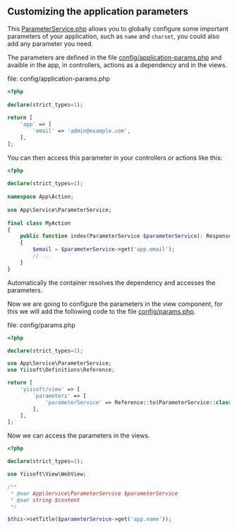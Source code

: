 ## Customizing the application parameters

This [ParameterService.php](/src/Service/ParameterService.php) allows you to globally configure some important parameters of your application, such as `name` and `charset`, you could also add any parameter you need.

The parameters are defined in the file [config/application-params.php](/config/application-params.php) and avaible in the app, in controllers, actions as a dependency and in the views.

file: config/application-params.php
```php
<?php
    
declare(strict_types=1);
    
return [
    'app' => [
        'email' => 'admin@example.com',
    ],
];
```

You can then access this parameter in your controllers or actions like this:

```php
<?php
    
declare(strict_types=1);
    
namespace App\Action;
    
use App\Service\ParameterService;
    
final class MyAction
{
    public function index(ParameterService $parameterService): ResponseInterface
    {
        $email = $parameterService->get('app.email');
        // ...
    }
}
```

Automatically the container resolves the dependency and accesses the parameters.

Now we are going to configure the parameters in the view component, for this we will add the following code to the file [config/params.php](/config/params.php).

file: config/params.php
```php
<?php

declare(strict_types=1);

use App\Service\ParameterService;
use Yiisoft\Definitions\Reference;

return [
    'yiisoft/view' => [
        'parameters' => [
            'parameterService' => Reference::to(ParameterService::class),
        ],
    ],
];
```

Now we can access the parameters in the views.

```php
<?php

declare(strict_types=1);

use Yiisoft\View\WebView;

/**
 * @var App\Service\ParameterService $parameterService
 * @var string $content
 */

$this->setTitle($parameterService->get('app.name'));
```
